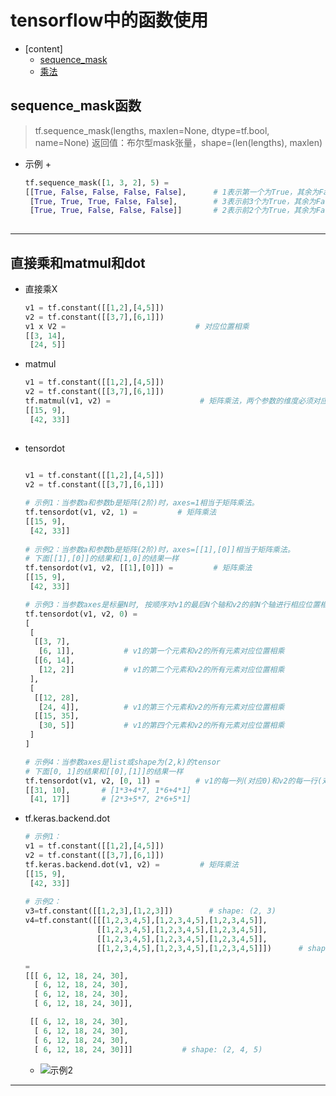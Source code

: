 # tensorflow中的函数使用

- [content]
	- [sequence_mask](#sequence_mask函数)
	- [乘法](#直接乘和matmul和dot)

## sequence_mask函数
> tf.sequence_mask(lengths, maxlen=None, dtype=tf.bool, name=None)
> 返回值：布尔型mask张量，shape=(len(lengths), maxlen)

+ 示例
	+ 
	```python
	tf.sequence_mask([1, 3, 2], 5) = 
	[[True, False, False, False, False],      # 1表示第一个为True，其余为False
	 [True, True, True, False, False],        # 3表示前3个为True，其余为False
	 [True, True, False, False, False]]       # 2表示前2个为True，其余为False
		
	```
----	

## 直接乘和matmul和dot

+ 直接乘X
	
	```python
	v1 = tf.constant([[1,2],[4,5]])       
	v2 = tf.constant([[3,7],[6,1]])
	v1 x V2 =                             # 对应位置相乘
	[[3, 14],
	 [24, 5]]
	
	```

+ matmul
	
	```python
	v1 = tf.constant([[1,2],[4,5]])
	v2 = tf.constant([[3,7],[6,1]])	
	tf.matmul(v1, v2) =                    # 矩阵乘法，两个参数的维度必须对应（v1的列和v2的行相等）
	[[15, 9],
	 [42, 33]]
		
	```

+ tensordot
	
	```python
		
	v1 = tf.constant([[1,2],[4,5]])
	v2 = tf.constant([[3,7],[6,1]])
	
	# 示例1：当参数a和参数b是矩阵(2阶)时，axes=1相当于矩阵乘法。
	tf.tensordot(v1, v2, 1) =         # 矩阵乘法
	[[15, 9],
	 [42, 33]]
	 
	# 示例2：当参数a和参数b是矩阵(2阶)时，axes=[[1],[0]]相当于矩阵乘法。
	# 下面[[1],[0]]的结果和[1,0]的结果一样
	tf.tensordot(v1, v2, [[1],[0]]) =         # 矩阵乘法
	[[15, 9],
	 [42, 33]]		
	
	# 示例3：当参数axes是标量N时, 按顺序对v1的最后N个轴和v2的前N个轴进行相应位置相乘并求和.
	tf.tensordot(v1, v2, 0) =
	[
	 [
	  [[3, 7],
	   [6, 1]],           # v1的第一个元素和v2的所有元素对应位置相乘
	  [[6, 14],
	   [12, 2]]           # v1的第二个元素和v2的所有元素对应位置相乘
	 ],
	 [
	  [[12, 28],
	   [24, 4]],          # v1的第三个元素和v2的所有元素对应位置相乘
	  [[15, 35],
	   [30, 5]]           # v1的第四个元素和v2的所有元素对应位置相乘
	 ]
	]
	
	# 示例4：当参数axes是list或shape为(2,k)的tensor
	# 下面[0, 1]的结果和[[0],[1]]的结果一样
	tf.tensordot(v1, v2, [0, 1]) =        # v1的每一列(对应0)和v2的每一行(对应1)进行矩阵乘法（线代里矩阵乘法是v1的每一行和v2的每一列进行矩阵乘法）
	[[31, 10],       # [1*3+4*7, 1*6+4*1]
	 [41, 17]]       # [2*3+5*7, 2*6+5*1]

	```

+ tf.keras.backend.dot
	
	```python
	# 示例1：
	v1 = tf.constant([[1,2],[4,5]])
	v2 = tf.constant([[3,7],[6,1]])
	tf.keras.backend.dot(v1, v2) =         # 矩阵乘法
	[[15, 9],
	 [42, 33]]
	 
	# 示例2：
	v3=tf.constant([[1,2,3],[1,2,3]])        # shape: (2, 3)
	v4=tf.constant([[[1,2,3,4,5],[1,2,3,4,5],[1,2,3,4,5]],
	                [[1,2,3,4,5],[1,2,3,4,5],[1,2,3,4,5]],
					[[1,2,3,4,5],[1,2,3,4,5],[1,2,3,4,5]],
					[[1,2,3,4,5],[1,2,3,4,5],[1,2,3,4,5]]])      # shape: (4, 3, 5)
	
	=
	[[[ 6, 12, 18, 24, 30],
      [ 6, 12, 18, 24, 30],
      [ 6, 12, 18, 24, 30],
      [ 6, 12, 18, 24, 30]],

     [[ 6, 12, 18, 24, 30],
      [ 6, 12, 18, 24, 30],
      [ 6, 12, 18, 24, 30],
      [ 6, 12, 18, 24, 30]]]           # shape: (2, 4, 5)
	
	```
	+ ![示例2](https://i.loli.net/2019/06/16/5d06151e7d80479439.jpg)

----












































